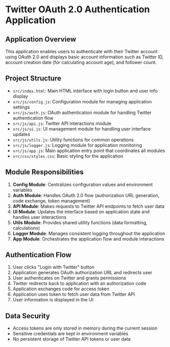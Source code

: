 # Twitter OAuth 2.0 Authentication Application

## Application Overview
This application enables users to authenticate with their Twitter account using OAuth 2.0 and displays basic account information such as Twitter ID, account creation date (for calculating account age), and follower count.

## Project Structure
- `src/index.html`: Main HTML interface with login button and user info display
- `src/js/config.js`: Configuration module for managing application settings
- `src/js/auth.js`: OAuth authentication module for handling Twitter authentication flow
- `src/js/api.js`: Twitter API interactions module
- `src/js/ui.js`: UI management module for handling user interface updates
- `src/js/utils.js`: Utility functions for common operations
- `src/js/logger.js`: Logging module for application monitoring
- `src/js/app.js`: Main application entry point that coordinates all modules
- `src/css/styles.css`: Basic styling for the application

## Module Responsibilities
1. **Config Module**: Centralizes configuration values and environment variables
2. **Auth Module**: Handles OAuth 2.0 flow (authorization URL generation, code exchange, token management)
3. **API Module**: Makes requests to Twitter API endpoints to fetch user data
4. **UI Module**: Updates the interface based on application state and handles user interactions
5. **Utils Module**: Provides shared utility functions (data formatting, calculations)
6. **Logger Module**: Manages consistent logging throughout the application
7. **App Module**: Orchestrates the application flow and module interactions

## Authentication Flow
1. User clicks "Login with Twitter" button
2. Application generates OAuth authorization URL and redirects user
3. User authenticates on Twitter and grants permissions
4. Twitter redirects back to application with an authorization code
5. Application exchanges code for access token
6. Application uses token to fetch user data from Twitter API
7. User information is displayed in the UI

## Data Security
- Access tokens are only stored in memory during the current session
- Sensitive credentials are kept in environment variables
- No persistent storage of Twitter API tokens or user data 